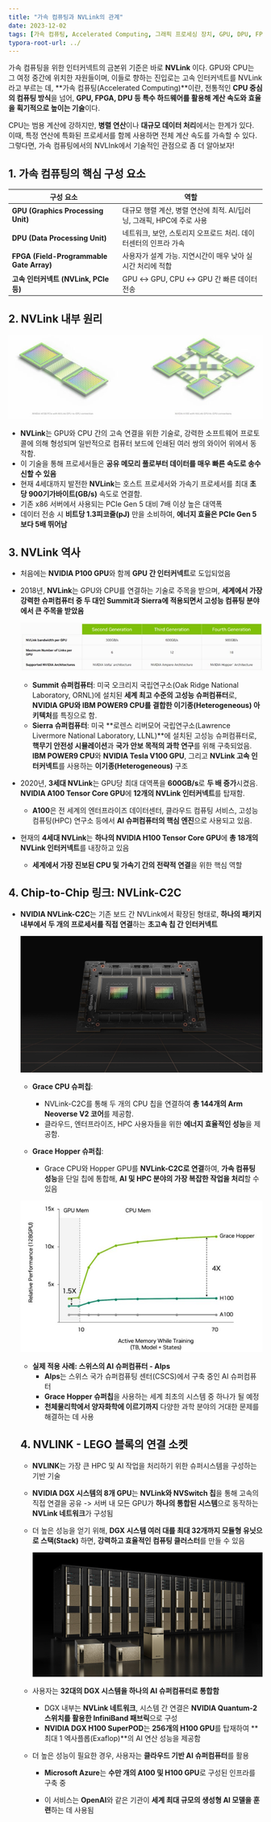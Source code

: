 ```yaml
---
title: "가속 컴퓨팅과 NVLink의 관계"
date: 2023-12-02
tags: [가속 컴퓨팅, Accelerated Computing, 그래픽 프로세싱 장치, GPU, DPU, FPGA, NVLink, PCIe, Chip-to-Chip]
typora-root-url: ../
---
```


가속 컴퓨팅을 위한 인터커넥트의 금본위 기준은 바로 **NVLink** 이다. GPU와 CPU는 그 여정 중간에 위치한 자원들이며, 이들로 향하는 진입로는 고속 인터커넥트를 NVLink라고 부르는 데, **가속 컴퓨팅(Accelerated Computing)**이란, 전통적인 **CPU 중심의 컴퓨팅 방식**을 넘어, **GPU, FPGA, DPU 등 특수 하드웨어를 활용해 계산 속도와 효율을 획기적으로 높이는 기술**이다.

CPU는 범용 계산에 강하지만, **병렬 연산**이나 **대규모 데이터 처리**에서는 한계가 있다. 이때, 특정 연산에 특화된 프로세서를 함께 사용하면 전체 계산 속도를 가속할 수 있다. 그렇다면, 가속 컴퓨팅에서의 NVLInk에서 기술적인 관점으로 좀 더 알아보자!



## 1. 가속 컴퓨팅의 핵심 구성 요소

| 구성 요소                                | 역할                                                         |
| ---------------------------------------- | ------------------------------------------------------------ |
| **GPU (Graphics Processing Unit)**       | 대규모 행렬 계산, 병렬 연산에 최적. AI/딥러닝, 그래픽, HPC에 주로 사용 |
| **DPU (Data Processing Unit)**           | 네트워크, 보안, 스토리지 오프로드 처리. 데이터센터의 인프라 가속 |
| **FPGA (Field-Programmable Gate Array)** | 사용자가 설계 가능. 지연시간이 매우 낮아 실시간 처리에 적합  |
| **고속 인터커넥트 (NVLink, PCIe 등)**    | GPU ↔ GPU, CPU ↔ GPU 간 빠른 데이터 전송                     |



## 2. NVLink 내부 원리

![그림1 - NVLink 구성도](/../images/2023-11/NVLink-01.jpg)

* **NVLink**는 GPU와 CPU 간의 고속 연결을 위한 기술로, 강력한 소프트웨어 프로토콜에 의해 형성되며 일반적으로 컴퓨터 보드에 인쇄된 여러 쌍의 와이어 위에서 동작함.
* 이 기술을 통해 프로세서들은 **공유 메모리 풀로부터 데이터를 매우 빠른 속도로 송수신할 수 있음**
* 현재 4세대까지 발전한 **NVLink**는 호스트 프로세서와 가속기 프로세서를 최대 **초당 900기가바이트(GB/s)** 속도로 연결함. 
* 기존 x86 서버에서 사용되는 PCIe Gen 5 대비 7배 이상 높은 대역폭
* 데이터 전송 시 **비트당 1.3피코줄(pJ)** 만을 소비하여, **에너지 효율은 PCIe Gen 5보다 5배 뛰어남**



## 3. NVLink 역사

* 처음에는 **NVIDIA P100 GPU**와 함께 **GPU 간 인터커넥트**로 도입되었음

* 2018년, **NVLink**는 GPU와 CPU를 연결하는 기술로 주목을 받으며, **세계에서 가장 강력한 슈퍼컴퓨터 중 두 대인 Summit과 Sierra에 적용되면서 고성능 컴퓨팅 분야에서 큰 주목을 받았음**

  ![그림 2 - NVLink 세대](/../images/2023-11/NVLink-02.jpg)

  

  * **Summit 슈퍼컴퓨터**: 미국 오크리지 국립연구소(Oak Ridge National Laboratory, ORNL)에 설치된 **세계 최고 수준의 고성능 슈퍼컴퓨터**로, **NVIDIA GPU와 IBM POWER9 CPU를 결합한 이기종(Heterogeneous) 아키텍처**를 특징으로 함.
  * **Sierra 슈퍼컴퓨터**: 미국 **로렌스 리버모어 국립연구소(Lawrence Livermore National Laboratory, LLNL)**에 설치된 고성능 슈퍼컴퓨터로, **핵무기 안전성 시뮬레이션**과 **국가 안보 목적의 과학 연구**를 위해 구축되었음. **IBM POWER9 CPU**와 **NVIDIA Tesla V100 GPU**, 그리고 **NVLink 고속 인터커넥트**를 사용하는 **이기종(Heterogeneous)** 구조

* 2020년, **3세대 NVLink**는 GPU당 최대 대역폭을 **600GB/s**로 **두 배 증가**시켰음. **NVIDIA A100 Tensor Core GPU**에 **12개의 NVLink 인터커넥트**를 탑재함.

  * **A100**은 전 세계의 엔터프라이즈 데이터센터, 클라우드 컴퓨팅 서비스, 고성능 컴퓨팅(HPC) 연구소 등에서 **AI 슈퍼컴퓨터의 핵심 엔진**으로 사용되고 있음.

* 현재의 **4세대 NVLink**는 **하나의 NVIDIA H100 Tensor Core GPU**에 **총 18개의 NVLink 인터커넥트**를 내장하고 있음

  * **세계에서 가장 진보된 CPU 및 가속기 간의 전략적 연결**을 위한 핵심 역할

  

## 4. Chip-to-Chip 링크: **NVLink-C2C**

* **NVIDIA NVLink-C2C**는 기존 보드 간 NVLink에서 확장된 형태로, **하나의 패키지 내부에서 두 개의 프로세서를 직접 연결**하는 **초고속 칩 간 인터커넥트**

  ![그림3 - Chip-to-Chip 링크](/../images/2023-11/NVLink-03.jpg)

  * **Grace CPU 슈퍼칩**:
    * NVLink-C2C를 통해 두 개의 CPU 칩을 연결하여 **총 144개의 Arm Neoverse V2 코어**를 제공함.
    * 클라우드, 엔터프라이즈, HPC 사용자들을 위한 **에너지 효율적인 성능**을 제공함.

  * **Grace Hopper 슈퍼칩**:
    * Grace CPU와 Hopper GPU를 **NVLink-C2C로 연결**하여, **가속 컴퓨팅 성능**을 단일 칩에 통합해, **AI 및 HPC 분야의 가장 복잡한 작업을 처리**할 수 있음

  ![그림 4 - ](/../images/2023-11/NVLink-04.jpg)

  * **실제 적용 사례: 스위스의 AI 슈퍼컴퓨터 - Alps**
    * **Alps**는 스위스 국가 슈퍼컴퓨팅 센터(CSCS)에서 구축 중인 AI 슈퍼컴퓨터
    * **Grace Hopper 슈퍼칩**을 사용하는 세계 최초의 시스템 중 하나가 될 예정
    *  **천체물리학에서 양자화학에 이르기까지** 다양한 과학 분야의 거대한 문제를 해결하는 데 사용

  

  ## 4. NVLINK - LEGO 블록의 연결 소켓

  * **NVLINK**는 가장 큰 HPC 및 AI 작업을 처리하기 위한 슈퍼시스템을 구성하는 기반 기술 

  * **NVIDIA DGX 시스템의 8개 GPU**는 **NVLink와 NVSwitch 칩**을 통해 고속의 직접 연결을 공유 -> 서버 내 모든 GPU가 **하나의 통합된 시스템**으로 동작하는 **NVLink 네트워크**가 구성됨

  * 더 높은 성능을 얻기 위해, **DGX 시스템 여러 대를 최대 32개까지 모듈형 유닛으로 스택(Stack)** 하면, **강력하고 효율적인 컴퓨팅 클러스터**를 만들 수 있음

    ![그림 5 - LEGO 블록의 연결소켓](/../images/2023-11/NVLink-05.jpg)

  * 사용자는 **32대의 DGX 시스템을 하나의 AI 슈퍼컴퓨터로 통합함**

    * DGX 내부는 **NVLink 네트워크**, 시스템 간 연결은 **NVIDIA Quantum-2 스위치를 활용한 InfiniBand 패브릭**으로 구성
    * **NVIDIA DGX H100 SuperPOD**는 **256개의 H100 GPU**를 탑재하여
       **최대 1 엑사플롭(Exaflop)**의 AI 연산 성능을 제공함

  * 더 높은 성능이 필요한 경우, 사용자는 **클라우드 기반 AI 슈퍼컴퓨터**를 활용

    * **Microsoft Azure**는 **수만 개의 A100 및 H100 GPU**로 구성된 인프라를 구축 중

    * 이 서비스는 **OpenAI**와 같은 기관이 **세계 최대 규모의 생성형 AI 모델을 훈련**하는 데 사용됨

      

